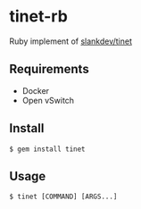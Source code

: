 # tinet-rb

Ruby implement of [slankdev/tinet](https://github.com/slankdev/tinet)

## Requirements

- Docker
- Open vSwitch

## Install

```
$ gem install tinet
```

## Usage

```
$ tinet [COMMAND] [ARGS...]
```

